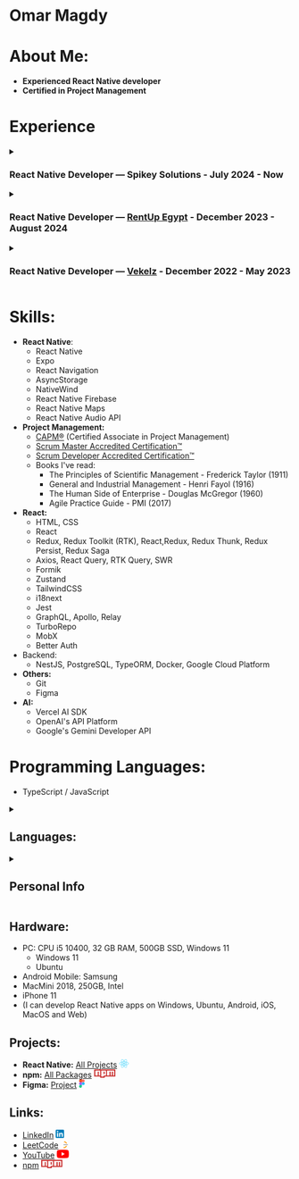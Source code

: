 # Omar Magdy

# About Me:

- **Experienced React Native developer**
- **Certified in Project Management**

# Experience

<details>
<summary>

### React Native Developer — Spikey Solutions - July 2024 - Now

</summary>

- Working as solo React Native developer
- Using React Native, TypeScript, RTKQuery FireBase and NativeWind
- Migrated old screens from JavaScript, old Class Components, old Redux and axios to TypeScript, Functional Components, RTK and RTK Query
- Created job posts on LinkedIn for job opportunities in my company
- Interviewed more than 20 React Native developers and recommended the top 3 candidates to management

</details>

<details>
<summary>

### React Native Developer — [RentUp Egypt](https://www.linkedin.com/company/rentup-egypt/) - December 2023 - August 2024

</summary>

- Used Expo to build a Cross-Platform apps, the same project can work on both **Android** and **Web**
- Collaborated with the Figma designer to to convert a huge amount of screens to pixel-perfect React Native code
- Used NativeWind for styling
- Used TypeScript to implement type-safety
- Used React-Navigation to navigate between screens

</details>

<details>
<summary>

### React Native Developer — [Vekelz](https://www.linkedin.com/company/vekelz/) - December 2022 - May 2023

</summary>

- Converted design to pixel-perfect React Native code
- Worked on two React Native projects as a solo developer, and received feedback and code-reviews from CTO
- Used react-native-maps to render maps and directions inside apps
- Implemented communication with RESTful API backend using React Query and RTK Query
- Used Redux to provide data, like theme and auth, to the whole application
- Implemented persistent Authentication using AsyncStorage
- Implemented Localization using react-i18next
- Implemented type-safety using TypeScript

</details>

# Skills:

- **React Native**:
  - React Native
  - Expo
  - React Navigation
  - AsyncStorage
  - NativeWind
  - React Native Firebase
  - React Native Maps
  - React Native Audio API
- **Project Management:**
  - [CAPM®](https://www.credly.com/badges/520f7d9e-3d35-48c6-bf8f-f503b42791f5/public_url) (Certified Associate in Project Management)
  - [Scrum Master Accredited Certification™](https://www.scrum-institute.org/certifications/Scrum-Institute.Org-SMAC849c2ea792-61578236830420.pdf)
  - [Scrum Developer Accredited Certification™](https://www.scrum-institute.org/certifications/Scrum-Institute.Org-SDAC16377eaf6d-18373177150264.pdf)
  - Books I've read:
    - The Principles of Scientific Management - Frederick Taylor (1911)
    - General and Industrial Management - Henri Fayol (1916)
    - The Human Side of Enterprise - Douglas McGregor (1960)
    - Agile Practice Guide - PMI (2017)
- **React:**
  - HTML, CSS
  - React
  - Redux, Redux Toolkit (RTK), React,Redux, Redux Thunk, Redux Persist, Redux Saga
  - Axios, React Query, RTK Query, SWR
  - Formik
  - Zustand
  - TailwindCSS
  - i18next
  - Jest
  - GraphQL, Apollo, Relay
  - TurboRepo
  - MobX
  - Better Auth
- Backend:
  - NestJS, PostgreSQL, TypeORM, Docker, Google Cloud Platform
- **Others:**
  - Git
  - Figma
- **AI:**
  - Vercel AI SDK
  - OpenAI's API Platform
  - Google's Gemini Developer API

# Programming Languages:

- TypeScript / JavaScript

<details>
<summary>

## Languages:

</summary>

- English: Professional
- Arabic: Native
- German: Beginner

</details>

<details>
<summary>

## Personal Info

</summary>

- I live in Egypt, 6th of October city
- Military Service: Completed, From March 2019 until June 2020
- Education: Bachelor Of Engineering, Helwan university, Faculty of Engineering, Civil Engineering Department in 2018

</details>

## Hardware:

- PC: CPU i5 10400, 32 GB RAM, 500GB SSD, Windows 11
  - Windows 11
  - Ubuntu
- Android Mobile: Samsung
- MacMini 2018, 250GB, Intel
- iPhone 11
- (I can develop React Native apps on Windows, Ubuntu, Android, iOS, MacOS and Web)

## Projects:

- **React Native:** [All Projects](https://github.com/OmarThinks/OmarThinks/blob/master/examples/react-native.md) [<img src="./media/React-icon.svg" height="15"/>](https://github.com/OmarThinks/OmarThinks/blob/master/examples/react-native.md)
- **npm:** [All Packages](https://www.npmjs.com/~omar_thinks) [<img src="./media/Npm-logo.svg" height="15"/>](https://www.npmjs.com/~omar_thinks)
- **Figma:** [Project](https://github.com/OmarThinks/This-and-That) [<img src="./media/Figma-logo.svg" height="15"/>](https://github.com/OmarThinks/This-and-That)

## Links:

- [LinkedIn](https://www.linkedin.com/in/omar-magdy-28497a200/) [<img src="./media/LinkedIn_icon.svg" height="15"/>](https://www.linkedin.com/in/omar-magdy-28497a200/)
- [LeetCode](https://leetcode.com/OmarThinks/) [<img src="./media/LeetCode_logo.svg" height="15"/>](https://leetcode.com/OmarThinks/)
- [YouTube](https://www.youtube.com/@Omar_Thinks) [<img src="./media/YouTube_icon.svg" height="15"/>](https://www.youtube.com/@Omar_Thinks)
- [npm](https://www.npmjs.com/~omar_thinks) [<img src="./media/Npm-logo.svg" height="15"/>](https://www.npmjs.com/~omar_thinks)
